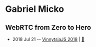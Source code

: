 # Gabriel Micko

## WebRTC from Zero to Hero
- 2018 Jul 21 -- [VinnytsiaJS 2018](https://youtu.be/PVIrW8XFYdM)  | [:notebook:](https://talks.webrtc.rocks/VinnytsiaJS2018/WebRTCFromZeroToHero_PDF.pdf)  
